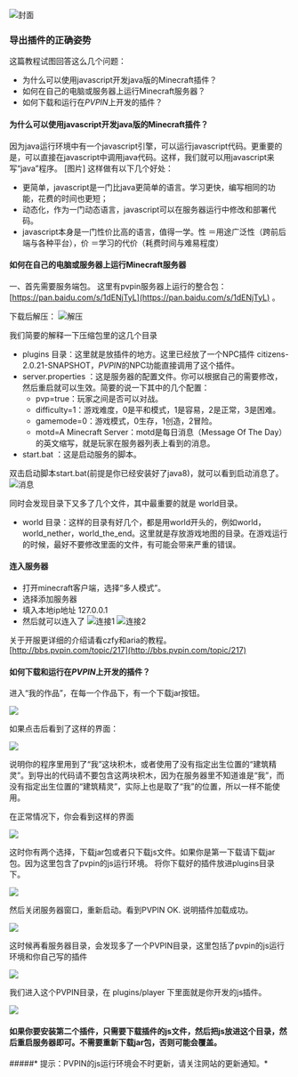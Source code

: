  ![封面](https://raw.githubusercontent.com/PVPIN/pvpin_js_rt/master/images/jar.png)

### 导出插件的正确姿势

这篇教程试图回答这么几个问题：

* 为什么可以使用javascript开发java版的Minecraft插件？
* 如何在自己的电脑或服务器上运行Minecraft服务器？
* 如何下载和运行在*PVPIN*上开发的插件？


 #### 为什么可以使用javascript开发java版的Minecraft插件？

因为java运行环境中有一个javascript引擎，可以运行javascript代码。更重要的是，可以直接在javascript中调用java代码。这样，我们就可以用javascript来写“java”程序。
[图片]
这样做有以下几个好处：
* 更简单，javascript是一门比java更简单的语言。学习更快，编写相同的功能，花费的时间也更短；
* 动态化，作为一门动态语言，javascript可以在服务器运行中修改和部署代码。
* javascript本身是一门性价比高的语言，值得一学。性 ＝用途广泛性（跨前后端与各种平台），价 ＝学习的代价（耗费时间与难易程度）
 

#### 如何在自己的电脑或服务器上运行Minecraft服务器

一、首先需要服务端包。
		这里有pvpin服务器上运行的整合包：[https://pan.baidu.com/s/1dENjTyL](https://pan.baidu.com/s/1dENjTyL)  。
		
下载后解压：
 ![解压](https://raw.githubusercontent.com/PVPIN/pvpin_js_rt/master/images/jar_1.png)

我们简要的解释一下压缩包里的这几个目录

* plugins 目录：这里就是放插件的地方。这里已经放了一个NPC插件 citizens-2.0.21-SNAPSHOT，*PVPIN*的NPC功能直接调用了这个插件。
* server.properties ：这是服务器的配置文件。你可以根据自己的需要修改，然后重启就可以生效。简要的说一下其中的几个配置：      
    * pvp=true：玩家之间是否可以对战。
    * difficulty=1：游戏难度，0是平和模式，1是容易，2是正常，3是困难。
    * gamemode=0：游戏模式，0生存，1创造，2冒险。
    * motd=A Minecraft Server：motd是每日消息（Message Of The Day）的英文缩写，就是玩家在服务器列表上看到的消息。
* start.bat  ：这是启动服务的脚本。

双击启动脚本start.bat(前提是你已经安装好了java8)，就可以看到启动消息了。
 ![消息](https://raw.githubusercontent.com/PVPIN/pvpin_js_rt/master/images/jar_2.png)

同时会发现目录下又多了几个文件，其中最重要的就是 world目录。

* world 目录：这样的目录有好几个，都是用world开头的，例如world，world_nether，world_the_end。这里就是存放游戏地图的目录。在游戏运行的时候，最好不要修改里面的文件，有可能会带来严重的错误。

#### 连入服务器
* 打开minecraft客户端，选择“多人模式”。
* 选择添加服务器
* 填入本地ip地址 127.0.0.1
* 然后就可以连入了
![连接1](https://raw.githubusercontent.com/PVPIN/pvpin_js_rt/master/images/jar_2_1.png)
![连接2](https://raw.githubusercontent.com/PVPIN/pvpin_js_rt/master/images/jar_2_2.png)

关于开服更详细的介绍请看czfy和aria的教程。 [http://bbs.pvpin.com/topic/217](http://bbs.pvpin.com/topic/217)

#### 如何下载和运行在*PVPIN*上开发的插件？
进入“我的作品”，在每一个作品下，有一个下载jar按钮。

![](https://raw.githubusercontent.com/PVPIN/pvpin_js_rt/master/images/jar_3.png)

如果点击后看到了这样的界面：

![](https://raw.githubusercontent.com/PVPIN/pvpin_js_rt/master/images/jar_4.png)

说明你的程序里用到了“我”这块积木，或者使用了没有指定出生位置的“建筑精灵”。到导出的代码请不要包含这两块积木，因为在服务器里不知道谁是“我”，而没有指定出生位置的“建筑精灵”，实际上也是取了“我”的位置，所以一样不能使用。

在正常情况下，你会看到这样的界面

![](https://raw.githubusercontent.com/PVPIN/pvpin_js_rt/master/images/jar_5.png)

这时你有两个选择，下载jar包或者只下载js文件。如果你是第一下载请下载jar包。因为这里包含了pvpin的js运行环境。
将你下载好的插件放进plugins目录下。

![](https://raw.githubusercontent.com/PVPIN/pvpin_js_rt/master/images/jar_6.png)

然后关闭服务器窗口，重新启动。看到PVPIN OK. 说明插件加载成功。

![](https://raw.githubusercontent.com/PVPIN/pvpin_js_rt/master/images/jar_7.png)

这时候再看服务器目录，会发现多了一个PVPIN目录，这里包括了pvpin的js运行环境和你自己写的插件

![](https://raw.githubusercontent.com/PVPIN/pvpin_js_rt/master/images/jar_8.png)

我们进入这个PVPIN目录，在 plugins/player 下里面就是你开发的js插件。

![](https://raw.githubusercontent.com/PVPIN/pvpin_js_rt/master/images/jar_9.png)

#### 如果你要安装第二个插件，只需要下载插件的js文件，然后把js放进这个目录，然后重启服务器即可。不需要重新下载jar包，否则可能会覆盖。

#####* 提示：PVPIN的js运行环境会不时更新，请关注网站的更新通知。*





		

